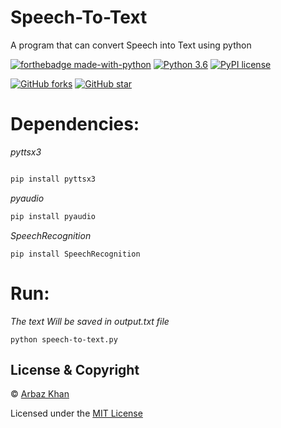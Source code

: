 # Speech-To-Text
A program that can convert Speech into Text using python

[![forthebadge made-with-python](http://ForTheBadge.com/images/badges/made-with-python.svg)](https://www.python.org/)                  [![Python 3.6](https://img.shields.io/badge/python-3.6-blue.svg)](https://www.python.org/downloads/release/python-360/)          [![PyPI license](https://img.shields.io/pypi/l/ansicolortags.svg)](https://pypi.python.org/pypi/ansicolortags/)

 [![GitHub forks](https://img.shields.io/github/forks/arbazkhan4712/Speech-To-Text?style=social)](https://GitHub.com/Naereen/StrapDown.js/network/)                 [![GitHub star](https://img.shields.io/github/stars/arbazkhan4712/Speech-To-Text?style=social)](https://GitHub.com/Naereen/StrapDown.js/network/)


# Dependencies:

*pyttsx3*
```python

pip install pyttsx3
```
*pyaudio*
```python
pip install pyaudio
```
*SpeechRecognition*
```
pip install SpeechRecognition
```
# Run:
*The text Will be saved in output.txt file*

```
python speech-to-text.py
```

## License & Copyright
© [Arbaz Khan](https://arbazkhan4712.github.io/Contact.html)

Licensed under the [MIT License](LICENSE)

